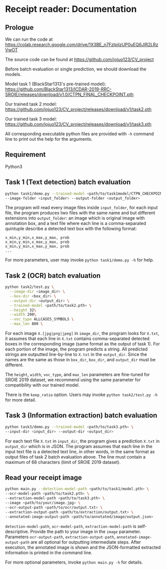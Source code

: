 # Receipt reader: Documentation

## Prologue

We can run the code at https://colab.research.google.com/drive/1X3BE_n7FzlpilzUP0uEQ6JlR2LRzVwOT

The source code can be found at https://github.com/jojuo123/CV_project

Before batch evaluation or single prediction, we should download the models.

Model task 1 (BlackStar1313's pre-trained model): https://github.com/BlackStar1313/ICDAR-2019-RRC-SROIE/releases/download/v1.0/CTPN_FINAL_CHECKPOINT.pth

Our trained task 2 model: https://github.com/jojuo123/CV_project/releases/download/v1/task2.pth

Our trained task 3 model: https://github.com/jojuo123/CV_project/releases/download/v1/task3.pth

All corresponding executable python files are provided with `-h` command line to print out the help for the arguments.

## Requirement

Python3

## Task 1 (Text detection) batch evaluation

```sh
python task1/demo.py --trained-model <path/to/task1model/CTPN_CHECKPOINT.pth> \
--image-folder <input_folder> --output-folder <output_folder>
```

The program will read every image files inside `input_folder`, for each input file, the program produces two files with the same name and but different extensions into `output_folder`: an image which is original image with annotation box, and a text file where each line is a comma-separated quintuple describe a detected text box with the following format:

```
x_min,y_min,x_max,y_max, prob
x_min,y_min,x_max,y_max, prob
x_min,y_min,x_max,y_max, prob
...
```

For more parameters, user may invoke `python task1/demo.py -h` for help.

## Task 2 (OCR) batch evaluation

```sh
python task2/test.py \
  --image-dir <image_dir> \
  --box-dir <box_dir> \
  --output-dir <output_dir> \
  --trained-model <path/to/task2.pth> \
  --height 32\
  --width 200\
  --voc_type ALLCASES_SYMBOLS \
  --max_len 800 \
```

For each image `X.[jpg|png|jpeg]` in `image_dir`, the program looks for `X.txt`, it assumes that each line in `X.txt` contains comma-separated detected boxes in the corresponding image (same format as the output of task 1). For each portion of the image, the program predicts a string. All predicted strings are outputted line-by-line to `X.txt` in the `output_dir`. Since the names are the same as those in `box_dir`, `box_dir`, and `output_dir` must be different.

The `height`, `width`, `voc_type`, and `max_len` parameters are fine-tuned for SROIE 2019 dataset, we recommend using the same parameter for compatibility with our trained model.

There is the `keep_ratio` option. Users may invoke `python task2/test.py -h` for more detail.

## Task 3 (Information extraction) batch evaluation

```sh
python task3/demo.py --trained-model <path/to/task3.pth> \
--input-dir <input_dir> --output-dir <output_dir>
```

For each text file `X.txt` in `input_dir`, the program gives a prediction `X.txt` in `output_dir` which is in JSON. The program assumes that each line in the input text file is a detected text line, in other words, in the same format as output files of task 2 batch evaluation above. The line must contain a maximum of 68 characters (limit of SROIE 2019 dataset).

## Read your receipt image

```sh
python main.py --detection-model-path <path/to/task1/model.pth> \
--ocr-model-path <path/to/task2.pth> \
--extraction-model-path <path/to/task3.pth> \
--image <path/to/your/image.jpg> \
--ocr-output-path <path/to/ocr/output.txt> \
--extraction-output-path <path/to/extraction/output.txt> \
--annotated-image-output-path <path/to/annotated/image/output.json>
```

`detection-model-path`, `ocr-model-path`, `extraction-model-path` is self-descriptive. Provide the path to your image in the `image` parameter. Parameters `ocr-output-path`, `extraction-output-path`, `annotated-image-output-path` are all optional for outputting intermediate steps. After execution, the annotated image is shown and the JSON-formatted extracted information is printed in the command line.

For more optional parameters, invoke `python main.py -h` for details.
